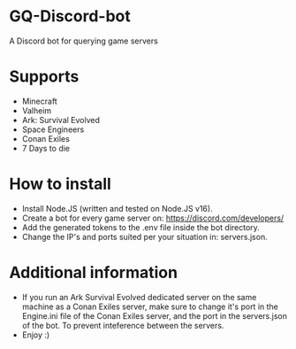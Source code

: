 # GQ-Discord-bot
A Discord bot for querying game servers

# Supports
- Minecraft
- Valheim
- Ark: Survival Evolved
- Space Engineers
- Conan Exiles
- 7 Days to die

# How to install
- Install Node.JS (written and tested on Node.JS v16).
- Create a bot for every game server on: https://discord.com/developers/
- Add the generated tokens to the .env file inside the bot directory.
- Change the IP's and ports suited per your situation in: servers.json.

# Additional information
- If you run an Ark Survival Evolved dedicated server on the same machine as a Conan Exiles server, make sure to change it's port in the Engine.ini file of the Conan Exiles server, and the port in the servers.json of the bot. To prevent inteference between the servers.
- Enjoy :)
